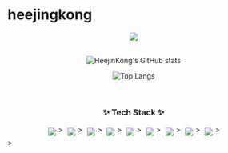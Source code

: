 # heejingkong
<!--타이틀 부분-->
<div align="center">
  <img src="https://capsule-render.vercel.app/api?type=waving&color=auto&height=400&text=Welcom!&desc=Hi%20there!%20I'm%20Heejin%20Kong😄&fontColor=d6ace" />
</div>

<br>
<div align="center">

  ![HeejinKong's GitHub stats](https://github-readme-stats.vercel.app/api?username=heejinkong&show_icons=true&bg_color=00000000)

  ![Top Langs](https://github-readme-stats.vercel.app/api/top-langs/?username=heejinkong&langs_count=10&layout=compact&theme=00000000)

</div>
<br>
<h3 align="center">✨ Tech Stack ✨</h3>
<div align="center" style="display: flex; justify-content: center; flex-wrap: wrap;">
  <img src="https://img.shields.io/badge/spring-6DB33F?style=for-the-badge&logo=spring&logoColor=white" style="margin: 5px;"/>>&nbsp
  <img src="https://img.shields.io/badge/react-20232a.svg?style=for-the-badge&logo=react&logoColor=61DAFB" style="margin: 5px;"/> >&nbsp
  <img src="https://img.shields.io/badge/vue.js-4FC08D?style=for-the-badge&logo=Vue.js&logoColor=white" style="margin: 5px;"/> >&nbsp
  <img src="https://img.shields.io/badge/javascript-F7DF1E.svg?style=for-the-badge&logo=javascript&logoColor=20232a" style="margin: 5px;"/> >&nbsp
  <img src="https://img.shields.io/badge/typescript-007ACC.svg?style=for-the-badge&logo=typescript&logoColor=white" style="margin: 5px;"/> >&nbsp
  <img src="https://img.shields.io/badge/html5-E34F26.svg?style=for-the-badge&logo=html5&logoColor=white" style="margin: 5px;"/> >&nbsp
  <img src="https://img.shields.io/badge/styled--components-DB7093?style=for-the-badge&logo=styled-components&logoColor=ffd35b" style="margin: 5px;"/> >&nbsp
  <img src="https://img.shields.io/badge/css3-1572B6.svg?style=for-the-badge&logo=css3&logoColor=white" style="margin: 5px;"/> >&nbsp
  <img src="https://img.shields.io/badge/sap-0FAAFF?style=for-the-badge&logo=SAP&logoColor=0FAAFF" style="margin: 5px;"/> >&nbsp
</div>>

